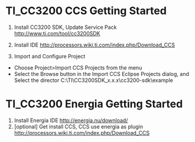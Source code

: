 # TI_CC3200 CCS Getting Started

1. Install CC3200 SDK, Update Service Pack
  http://www.ti.com/tool/cc3200SDK

2. Install IDE
   http://processors.wiki.ti.com/index.php/Download_CCS
3. Import and Configure Project
  - Choose Project>Import CCS Projects from the menu
  - Select the Browse button in the Import CCS Eclipse Projects dialog, and Select the director C:\TI\CC3200SDK_x.x.x\cc3200-sdk\example
  
# TI_CC3200 Energia Getting Started
1. Install Energia IDE
  http://energia.nu/download/
2. [optional] Get install CCS, CCS use energia as plugin
 http://processors.wiki.ti.com/index.php/Download_CCS
